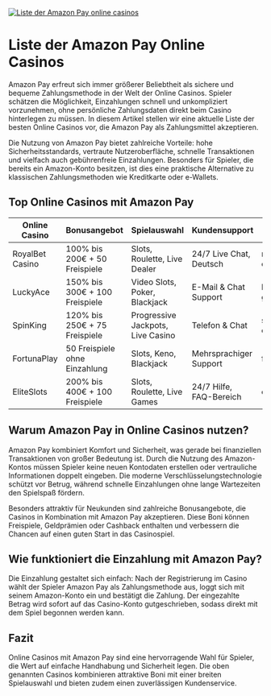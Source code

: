 [![Liste der Amazon Pay online casinos](https://123-caf.pages.dev/gitsignup.png)](https://vrmoo.ru/Bt82HjjY)

<h1>Liste der Amazon Pay Online Casinos</h1>  <p>Amazon Pay erfreut sich immer größerer Beliebtheit als sichere und bequeme Zahlungsmethode in der Welt der Online Casinos. Spieler schätzen die Möglichkeit, Einzahlungen schnell und unkompliziert vorzunehmen, ohne persönliche Zahlungsdaten direkt beim Casino hinterlegen zu müssen. In diesem Artikel stellen wir eine aktuelle Liste der besten Online Casinos vor, die Amazon Pay als Zahlungsmittel akzeptieren.</p>  <p>Die Nutzung von Amazon Pay bietet zahlreiche Vorteile: hohe Sicherheitsstandards, vertraute Nutzeroberfläche, schnelle Transaktionen und vielfach auch gebührenfreie Einzahlungen. Besonders für Spieler, die bereits ein Amazon-Konto besitzen, ist dies eine praktische Alternative zu klassischen Zahlungsmethoden wie Kreditkarte oder e-Wallets.</p>  <h2>Top Online Casinos mit Amazon Pay</h2>  <table>   <thead>     <tr>       <th>Online Casino</th>       <th>Bonusangebot</th>       <th>Spielauswahl</th>       <th>Kundensupport</th>       <th>Website</th>     </tr>   </thead>   <tbody>     <tr>       <td>RoyalBet Casino</td>       <td>100% bis 200€ + 50 Freispiele</td>       <td>Slots, Roulette, Live Dealer</td>       <td>24/7 Live Chat, Deutsch</td>       <td>royalbet-casino.com</td>     </tr>     <tr>       <td>LuckyAce</td>       <td>150% bis 300€ + 100 Freispiele</td>       <td>Video Slots, Poker, Blackjack</td>       <td>E-Mail & Chat Support</td>       <td>luckyace-game.de</td>     </tr>     <tr>       <td>SpinKing</td>       <td>120% bis 250€ + 75 Freispiele</td>       <td>Progressive Jackpots, Live Casino</td>       <td>Telefon & Chat</td>       <td>spinking-casino.net</td>     </tr>     <tr>       <td>FortunaPlay</td>       <td>50 Freispiele ohne Einzahlung</td>       <td>Slots, Keno, Blackjack</td>       <td>Mehrsprachiger Support</td>       <td>fortunaplay.com</td>     </tr>     <tr>       <td>EliteSlots</td>       <td>200% bis 400€ + 100 Freispiele</td>       <td>Slots, Roulette, Live Games</td>       <td>24/7 Hilfe, FAQ-Bereich</td>       <td>eliteslots.de</td>     </tr>   </tbody> </table>  <h2>Warum Amazon Pay in Online Casinos nutzen?</h2> <p>Amazon Pay kombiniert Komfort und Sicherheit, was gerade bei finanziellen Transaktionen von großer Bedeutung ist. Durch die Nutzung des Amazon-Kontos müssen Spieler keine neuen Kontodaten erstellen oder vertrauliche Informationen doppelt eingeben. Die moderne Verschlüsselungstechnologie schützt vor Betrug, während schnelle Einzahlungen ohne lange Wartezeiten den Spielspaß fördern.</p>  <p>Besonders attraktiv für Neukunden sind zahlreiche Bonusangebote, die Casinos in Kombination mit Amazon Pay akzeptieren. Diese Boni können Freispiele, Geldprämien oder Cashback enthalten und verbessern die Chancen auf einen guten Start in das Casinospiel.</p>  <h2>Wie funktioniert die Einzahlung mit Amazon Pay?</h2> <p>Die Einzahlung gestaltet sich einfach: Nach der Registrierung im Casino wählt der Spieler Amazon Pay als Zahlungsmethode aus, loggt sich mit seinem Amazon-Konto ein und bestätigt die Zahlung. Der eingezahlte Betrag wird sofort auf das Casino-Konto gutgeschrieben, sodass direkt mit dem Spiel begonnen werden kann.</p>  <h2>Fazit</h2> <p>Online Casinos mit Amazon Pay sind eine hervorragende Wahl für Spieler, die Wert auf einfache Handhabung und Sicherheit legen. Die oben genannten Casinos kombinieren attraktive Boni mit einer breiten Spielauswahl und bieten zudem einen zuverlässigen Kundenservice.</p>